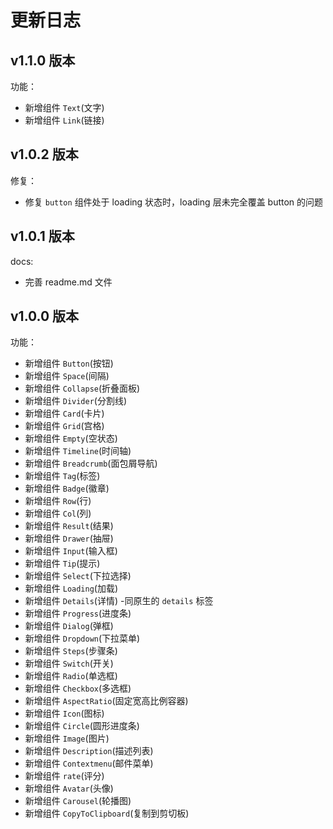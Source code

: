 # 更新日志

## v1.1.0 版本

功能：

- 新增组件 `Text`(文字)
- 新增组件 `Link`(链接)

## v1.0.2 版本

修复：

- 修复 `button` 组件处于 loading 状态时，loading 层未完全覆盖 button 的问题

## v1.0.1 版本

docs:

- 完善 readme.md 文件

## v1.0.0 版本

功能：

- 新增组件 `Button`(按钮)
- 新增组件 `Space`(间隔)
- 新增组件 `Collapse`(折叠面板)
- 新增组件 `Divider`(分割线)
- 新增组件 `Card`(卡片)
- 新增组件 `Grid`(宫格)
- 新增组件 `Empty`(空状态)
- 新增组件 `Timeline`(时间轴)
- 新增组件 `Breadcrumb`(面包屑导航)
- 新增组件 `Tag`(标签)
- 新增组件 `Badge`(徽章)
- 新增组件 `Row`(行)
- 新增组件 `Col`(列)
- 新增组件 `Result`(结果)
- 新增组件 `Drawer`(抽屉)
- 新增组件 `Input`(输入框)
- 新增组件 `Tip`(提示)
- 新增组件 `Select`(下拉选择)
- 新增组件 `Loading`(加载)
- 新增组件 `Details`(详情) -同原生的 `details` 标签
- 新增组件 `Progress`(进度条)
- 新增组件 `Dialog`(弹框)
- 新增组件 `Dropdown`(下拉菜单)
- 新增组件 `Steps`(步骤条)
- 新增组件 `Switch`(开关)
- 新增组件 `Radio`(单选框)
- 新增组件 `Checkbox`(多选框)
- 新增组件 `AspectRatio`(固定宽高比例容器)
- 新增组件 `Icon`(图标)
- 新增组件 `Circle`(圆形进度条)
- 新增组件 `Image`(图片)
- 新增组件 `Description`(描述列表)
- 新增组件 `Contextmenu`(邮件菜单)
- 新增组件 `rate`(评分)
- 新增组件 `Avatar`(头像)
- 新增组件 `Carousel`(轮播图)
- 新增组件 `CopyToClipboard`(复制到剪切板)
